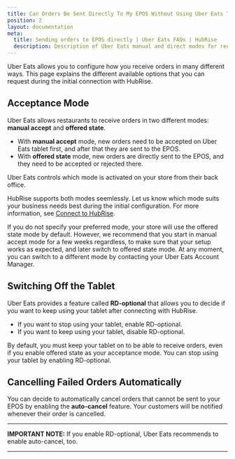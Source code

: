 ```yaml
---
title: Can Orders Be Sent Directly To My EPOS Without Using Uber Eats Tablets?
position: 2
layout: documentation
meta:
  title: Sending orders to EPOS directly | Uber Eats FAQs | HubRise
  description: Description of Uber Eats manual and direct modes for receiving orders, and instructions on how to receive orders directly to the EPOS without confirming them on the Uber Eats tablets first.
---
```


Uber Eats allows you to configure how you receive orders in many different ways.
This page explains the different available options that you can request during the initial connection with HubRise.

## Acceptance Mode

Uber Eats allows restaurants to receive orders in two different modes: **manual accept** and **offered state**.

- With **manual accept** mode, new orders need to be accepted on Uber Eats tablet first, and after that they are sent to the EPOS.
- With **offered state** mode, new orders are directly sent to the EPOS, and they need to be accepted or rejected there.

Uber Eats controls which mode is activated on your store from their back office.

HubRise supports both modes seemlessly. Let us know which mode suits your business needs best during the initial configuration. For more information, see [Connect to HubRise](/apps/uber-eats/connect-hubrise).

If you do not specify your preferred mode, your store will use the offered state mode by default.
However, we recommend that you start in manual accept mode for a few weeks regardless, to make sure that your setup works as expected, and later switch to offered state mode. At any moment, you can switch to a different mode by contacting your Uber Eats Account Manager.

## Switching Off the Tablet

Uber Eats provides a feature called **RD-optional** that allows you to decide if you want to keep using your tablet after connecting with HubRise.

- If you want to stop using your tablet, enable RD-optional.
- If you want to keep using your tablet, disable RD-optional.

By default, you must keep your tablet on to be able to receive orders, even if you enable offered state as your acceptance mode. You can stop using your tablet by enabling RD-optional.

## Cancelling Failed Orders Automatically

You can decide to automatically cancel orders that cannot be sent to your EPOS by enabling the **auto-cancel** feature.
Your customers will be notified whenever their order is cancelled.

--- 

**IMPORTANT NOTE:** If you enable RD-optional, Uber Eats recommends to enable auto-cancel, too.

---